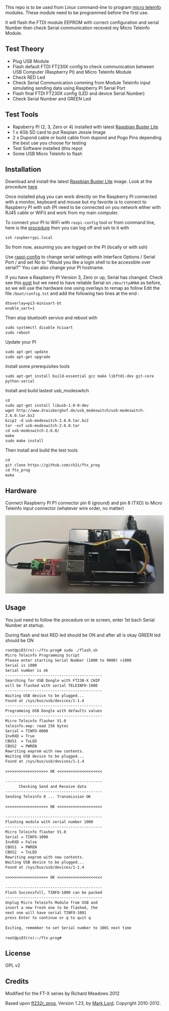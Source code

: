 This repo is to be used from Linux command-line to program [micro teleinfo](http://hallard.me/category/tinfo/) modules.
These module need to be programmed before the first use. 

It will flash the FTDI module EEPROM with correct configuration and serial Number then check Serial communication receveid my Micro Teleinfo Module.

## Test Theory

- Plug USB Module 
- Flash default FTDI FT230X config to check communication between USB Computer (Raspberry PI) and Micro Teleinfo Module
- Check RED Led 
- Check Serial Communication comming from Module Teleinfo input simulating sending data using Raspberry PI Serial Port
- Flash final FTDI FT230X config (LED and device Serial Number) 
- Check Serial Number and GREEN Led 

## Test Tools

- Rapsberry PI (2, 3, Zero or 4) installed with latest [Raspbian Buster Lite](https://www.raspberrypi.org/downloads/raspbian/)
- 1 x 4Gb SD card to put Raspian Jessie Image
- 2 x Dupond cable or build cable from dupond and Pogo Pins depending the best use you choose for testing
- Test Software installed (this repo)
- Some USB Micro Teleinfo to flash

## Installation

Download and install the latest [Raspbian Buster Lite](https://www.raspberrypi.org/downloads/raspbian/) image.
Look at the procedure [here](https://www.raspberrypi.org/documentation/installation/installing-images/README.md)

Once installed plug you can work directly on the Raspberry PI connected with a monitor, keyboard and mouse but my favorite is to connect to Raspberry PI with ssh (PI need to be connected on you network either with RJ45 cable or WiFi) and work from my main computer.

To connect your PI to WiFi with `raspi-config` tool or from command line, here is the [procedure](https://www.raspberrypi.org/documentation/configuration/wireless/wireless-cli.md) then you can log off and ssh to it with 
```
ssh raspberrypi.local
```

So from now, assuming you are logged on the PI (locally or with ssh) 

Use [raspi-config](https://www.raspberrypi.org/documentation/configuration/raspi-config.md) to change serial settings with 
Interface Options / Serial Port / and set No to "Would you like a login shell to be accessible over serial?"
You can also change your PI hostname.

If you have a Raspberry PI Version 3, Zero or up, Serial has changed. Check see this [post](https://hallard.me/enable-serial-port-on-raspberry-pi/) but we need to have reliable Serial on `/dev/ttyAMA0` as before, so we will use the hardware one using overlays to remap as follow
Edit the file `/boot/config.txt` and add the following two lines at the end :

```
dtoverlay=pi3-miniuart-bt
enable_uart=1
```

Then stop bluetooth service and reboot with 

```
sudo systemctl disable hciuart
sudo reboot
```

Update your PI

```
sudo apt-get update
sudo apt-get upgrade
```

Install some prerequisites tools

```
sudo apt-get install build-essential gcc make libftdi-dev git-core python-serial
```


Install and build lastest usb_modeswitch

```
cd
sudo apt-get install libusb-1.0-0-dev
wget http://www.draisberghof.de/usb_modeswitch/usb-modeswitch-2.6.0.tar.bz2
bzip2 -d usb-modeswitch-2.6.0.tar.bz2
tar -xvf usb-modeswitch-2.6.0.tar
cd usb-modeswitch-2.6.0/
make
sudo make install
```


Then install and build the test tools

```
cd
git clone https://github.com/ch2i/ftx_prog
cd ftx_prog
make
```

## Hardware 

Connect Raspberry PI P1 connector pin 6 (ground) and pin 8 (TXD) to Micro Teleinfo input connector (whatever wire order, no matter)

![schematic](https://raw.githubusercontent.com/ch2i/ftx_prog/master/pictures/micro_teleinfo_pi.jpg)


## Usage

You just need to follow the procedure on te screen, enter 1st bach Serial Number at startup.

During flash and test RED led should be ON and after all is okay GREEN led should be ON

```
root@pi03(ro):~/ftx-prog# sudo ./flash.sh
Micro Teleinfo Programming Script
Please enter starting Serial Number (1000 to 9000) >1000
Serial is 1000
Serial number is ok
-------------------------------------------
Searching for USB Dongle with FT230-X CHIP
will be flashed with serial TELEINFO-1000
-------------------------------------------
Waiting USB device to be plugged...
Found at /sys/bus/usb/devices/1-1.4
-------------------------------------------
Programming USB Dongle with defaults values
-------------------------------------------
Micro Teleinfo flasher V1.0
teleinfo.eep: read 256 bytes
Serial = TINFO-0000
InvRXD = True
CBUS1  = TxLED
CBUS2  = PWREN
Rewriting eeprom with new contents.
Waiting USB device to be plugged...
Found at /sys/bus/usb/devices/1-1.4

>>>>>>>>>>>>>>>>>>> OK <<<<<<<<<<<<<<<<<<<<

-------------------------------------------
      Checking Send and Receive data
-------------------------------------------
Sending Teleinfo 0 ... Transmission OK

>>>>>>>>>>>>>>>>>>> OK <<<<<<<<<<<<<<<<<<<<

-------------------------------------------
Flashing module with serial number 1000
-------------------------------------------
Micro Teleinfo flasher V1.0
Serial = TINFO-1000
InvRXD = False
CBUS1  = PWREN
CBUS2  = TxLED
Rewriting eeprom with new contents.
Waiting USB device to be plugged...
Found at /sys/bus/usb/devices/1-1.4

>>>>>>>>>>>>>>>>>>> OK <<<<<<<<<<<<<<<<<<<<

-------------------------------------------
Flash Successfull, TINFO-1000 can be packed
-------------------------------------------
Unplug Micro Teleinfo Module from USB and
insert a new fresh one to be flashed, the
next one will have serial TINFO-1001
press Enter to continue or q to quit q

Exiting, remember to set Serial number to 1001 next time

root@pi03(ro):~/ftx-prog# 
```

## License

GPL v2

## Credits

Modified for the FT-X series by Richard Meadows 2012

Based upon [ft232r_prog](http://rtr.ca/ft232r/), Version 1.23, by [Mark Lord](http://rtr.ca/). Copyright 2010-2012.


